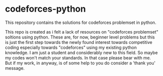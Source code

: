 # codeforces-python
This repository contains the solutions for codeforces problemset in python.

This repo is created as i felt a lack of resources on "codeforces problemset" soltions using python.
These are, for now, beginner level problems but this is just the first step towards the newly found interest towards competitive coding especially towards "codeforces" using my existing python knowledge.
I am just a student and considerably new to this field. So maybe my codes won't match your standards. In that case please bear with me.
But if my work, in anyway, is of some help to you do consider a 'thank you' message.
